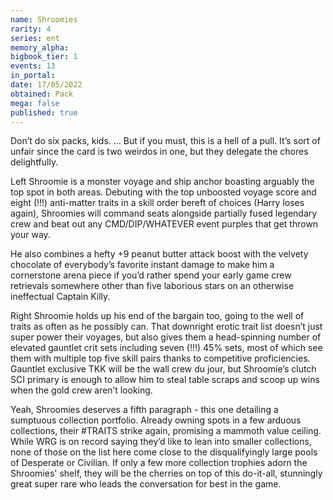 ```yaml
---
name: Shroomies
rarity: 4
series: ent
memory_alpha:
bigbook_tier: 1
events: 13
in_portal:
date: 17/05/2022
obtained: Pack
mega: false
published: true
---
```


Don’t do six packs, kids. … But if you must, this is a hell of a pull. It’s sort of unfair since the card is two weirdos in one, but they delegate the chores delightfully.

Left Shroomie is a monster voyage and ship anchor boasting arguably the top spot in both areas. Debuting with the top unboosted voyage score and eight (!!!) anti-matter traits in a skill order bereft of choices (Harry loses again), Shroomies will command seats alongside partially fused legendary crew and beat out any CMD/DIP/WHATEVER event purples that get thrown your way.

He also combines a hefty +9 peanut butter attack boost with the velvety chocolate of everybody’s favorite instant damage to make him a cornerstone arena piece if you’d rather spend your early game crew retrievals somewhere other than five laborious stars on an otherwise ineffectual Captain Killy.

Right Shroomie holds up his end of the bargain too, going to the well of traits as often as he possibly can. That downright erotic trait list doesn’t just super power their voyages, but also gives them a head-spinning number of elevated gauntlet crit sets including seven (!!!) 45% sets, most of which see them with multiple top five skill pairs thanks to competitive proficiencies. Gauntlet exclusive TKK will be the wall crew du jour, but Shroomie’s clutch SCI primary is enough to allow him to steal table scraps and scoop up wins when the gold crew aren’t looking.

Yeah, Shroomies deserves a fifth paragraph - this one detailing a sumptuous collection portfolio. Already owning spots in a few arduous collections, their #TRAITS strike again, promising a mammoth value ceiling. While WRG is on record saying they’d like to lean into smaller collections, none of those on the list here come close to the disqualifyingly large pools of Desperate or Civilian. If only a few more collection trophies adorn the Shroomies' shelf, they will be the cherries on top of this do-it-all, stunningly great super rare who leads the conversation for best in the game.
